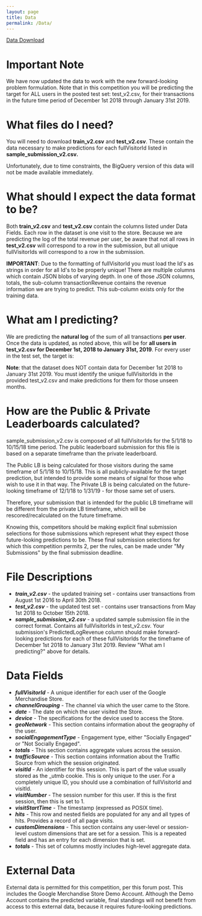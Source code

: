 ```yaml
---
layout: page
title: Data
permalink: /Data/
---
```


[Data Download](https://drive.google.com/file/d/1VFPj8lBLZMcr0j5nFJgRhyNz-07vy7mt/view?usp=sharing)

# Important Note

We have now updated the data to work with the new forward-looking problem formulation. Note that in this competition you will be predicting the target for ALL users in the posted test set: test_v2.csv, for their transactions in the future time period of December 1st 2018 through January 31st 2019.

# What files do I need?

You will need to download **train_v2.csv** and **test_v2.csv**. These contain the data necessary to make predictions for each fullVisitorId listed in **sample_submission_v2.csv.**

Unfortunately, due to time constraints, the BigQuery version of this data will not be made available immediately.

# What should I expect the data format to be?

Both **train_v2.csv** and **test_v2.csv** contain the columns listed under Data Fields. Each row in the dataset is one visit to the store. Because we are predicting the log of the total revenue per user, be aware that not all rows in **test_v2.csv** will correspond to a row in the submission, but all unique fullVisitorIds will correspond to a row in the submission.

**IMPORTANT**: Due to the formatting of fullVisitorId you must load the Id's as strings in order for all Id's to be properly unique!
There are multiple columns which contain JSON blobs of varying depth. In one of those JSON columns, totals, the sub-column transactionRevenue contains the revenue information we are trying to predict. This sub-column exists only for the training data.

# What am I predicting?

We are predicting the **natural log** of the sum of all transactions **per user**. Once the data is updated, as noted above, this will be for **all users in test_v2.csv for December 1st, 2018 to January 31st, 2019**. For every user in the test set, the target is:

**Note**: that the dataset does NOT contain data for December 1st 2018 to January 31st 2019. You must identify the unique fullVisitorIds in the provided test_v2.csv and make predictions for them for those unseen months.

# How are the Public & Private Leaderboards calculated?

sample_submission_v2.csv is composed of all fullVisitorIds for the 5/1/18 to 10/15/18 time period. The public leaderboard submission for this file is based on a separate timeframe than the private leaderboard.

The Public LB is being calculated for those visitors during the same timeframe of 5/1/18 to 10/15/18. This is all publicly-available for the target prediction, but intended to provide some means of signal for those who wish to use it in that way. The Private LB is being calculated on the future-looking timeframe of 12/1/18 to 1/31/19 - for those same set of users.

Therefore, your submission that is intended for the public LB timeframe will be different from the private LB timeframe, which will be rescored/recalculated on the future timeframe.

Knowing this, competitors should be making explicit final submission selections for those submissions which represent what they expect those future-looking predictions to be. These final submission selections for which this competition permits 2, per the rules, can be made under "My Submissions" by the final submission deadline.

# File Descriptions

- ***train_v2.csv*** - the updated training set - contains user transactions from August 1st 2016 to April 30th 2018.
- ***test_v2.csv*** - the updated test set - contains user transactions from May 1st 2018 to October 15th 2018.
- ***sample_submission_v2.csv*** - a updated sample submission file in the correct format. Contains all fullVisitorIds in test_v2.csv. Your submission's PredictedLogRevenue column should make forward-looking predictions for each of these fullVisitorIds for the timeframe of December 1st 2018 to January 31st 2019. Review "What am I predicting?" above for details.

# Data Fields

- ***fullVisitorId*** - A unique identifier for each user of the Google Merchandise Store.
- ***channelGrouping*** - The channel via which the user came to the Store.
- ***date*** - The date on which the user visited the Store.
- ***device*** - The specifications for the device used to access the Store.
- ***geoNetwork*** - This section contains information about the geography of the user.
- ***socialEngagementType*** - Engagement type, either "Socially Engaged" or "Not Socially Engaged".
- ***totals*** - This section contains aggregate values across the session.
- ***trafficSource*** - This section contains information about the Traffic Source from which the session originated.
- ***visitId*** - An identifier for this session. This is part of the value usually stored as the _utmb cookie. This is only unique to the user. For a completely unique ID, you should use a combination of fullVisitorId and visitId.
- ***visitNumber*** - The session number for this user. If this is the first session, then this is set to 1.
- ***visitStartTime*** - The timestamp (expressed as POSIX time).
- ***hits*** - This row and nested fields are populated for any and all types of hits. Provides a record of all page visits.
- ***customDimensions*** - This section contains any user-level or session-level custom dimensions that are set for a session. This is a repeated field and has an entry for each dimension that is set.
- ***totals*** - This set of columns mostly includes high-level aggregate data.

# External Data

External data is permitted for this competition, per this forum post. This includes the Google Merchandise Store Demo Account. Although the Demo Account contains the predicted variable, final standings will not benefit from access to this external data, because it requires future-looking predictions.
